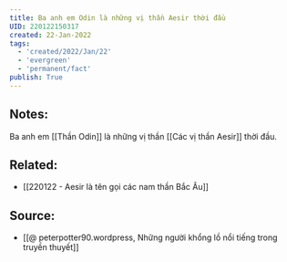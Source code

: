 ```yaml
---
title: Ba anh em Odin là những vị thần Aesir thời đầu
UID: 220122150317
created: 22-Jan-2022
tags:
  - 'created/2022/Jan/22'
  - 'evergreen'
  - 'permanent/fact'
publish: True
---
```

## Notes:
Ba anh em [[Thần Odin]] là những vị thần [[Các vị thần Aesir]] thời đầu.
## Related:
- [[220122 - Aesir là tên gọi các nam thần Bắc Âu]]
## Source:
- [[@ peterpotter90.wordpress, Những người khổng lồ nổi tiếng trong truyền thuyết]]


